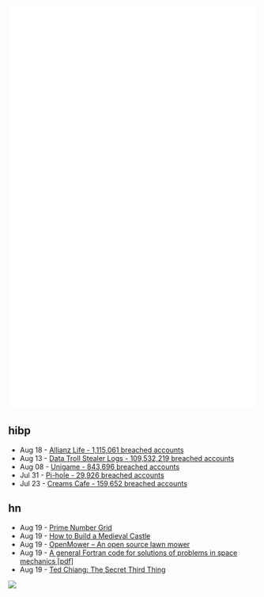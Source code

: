 ![Metrics](https://raw.githubusercontent.com/phixion/phixion/master/metrics.svg)

## hibp

<!--
for https://github.com/phixion/phixion/blob/main/.github/workflows/feeds.yml
-->
<!--START_SECTION:haveibeenpwnd-->
- Aug 18 - [Allianz Life - 1,115,061 breached accounts](https://haveibeenpwned.com/Breach/AllianzLife)
- Aug 13 - [Data Troll Stealer Logs - 109,532,219 breached accounts](https://haveibeenpwned.com/Breach/DataTrollStealerLogs)
- Aug 08 - [Unigame - 843,696 breached accounts](https://haveibeenpwned.com/Breach/Unigame)
- Jul 31 - [Pi-hole - 29,926 breached accounts](https://haveibeenpwned.com/Breach/ThePi-Hole)
- Jul 23 - [Creams Cafe - 159,652 breached accounts](https://haveibeenpwned.com/Breach/CreamsCafe)
<!--END_SECTION:haveibeenpwnd-->

## hn

<!--
for https://github.com/phixion/phixion/blob/main/.github/workflows/feeds.yml
-->
<!--START_SECTION:hn-->
- Aug 19 - [Prime Number Grid](https://susam.net/primegrid.html)
- Aug 19 - [How to Build a Medieval Castle](https://archaeology.org/issues/september-october-2025/features/how-to-build-a-medieval-castle/)
- Aug 19 - [OpenMower – An open source lawn mower](https://github.com/ClemensElflein/OpenMower)
- Aug 19 - [A general Fortran code for solutions of problems in space mechanics [pdf]](https://jonathanadams.pro/blog-articles/Nasa-Fortran-Code-1963.pdf)
- Aug 19 - [Ted Chiang: The Secret Third Thing](https://linch.substack.com/p/ted-chiang-review)
<!--END_SECTION:hn-->

<!--
for https://yhype.me
-->
![](https://hit.yhype.me/github/profile?user_id=13013670)
